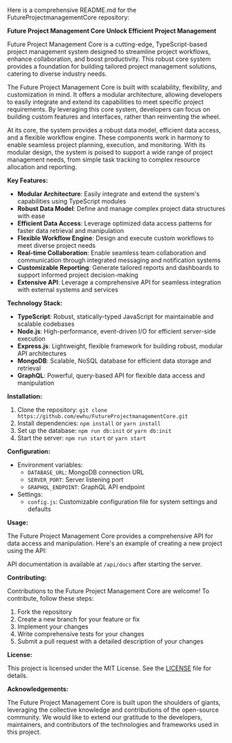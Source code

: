Here is a comprehensive README.md for the FutureProjectmanagementCore repository:

**Future Project Management Core**
**Unlock Efficient Project Management**

Future Project Management Core is a cutting-edge, TypeScript-based project management system designed to streamline project workflows, enhance collaboration, and boost productivity. This robust core system provides a foundation for building tailored project management solutions, catering to diverse industry needs.

The Future Project Management Core is built with scalability, flexibility, and customization in mind. It offers a modular architecture, allowing developers to easily integrate and extend its capabilities to meet specific project requirements. By leveraging this core system, developers can focus on building custom features and interfaces, rather than reinventing the wheel.

At its core, the system provides a robust data model, efficient data access, and a flexible workflow engine. These components work in harmony to enable seamless project planning, execution, and monitoring. With its modular design, the system is poised to support a wide range of project management needs, from simple task tracking to complex resource allocation and reporting.

**Key Features:**

* **Modular Architecture**: Easily integrate and extend the system's capabilities using TypeScript modules
* **Robust Data Model**: Define and manage complex project data structures with ease
* **Efficient Data Access**: Leverage optimized data access patterns for faster data retrieval and manipulation
* **Flexible Workflow Engine**: Design and execute custom workflows to meet diverse project needs
* **Real-time Collaboration**: Enable seamless team collaboration and communication through integrated messaging and notification systems
* **Customizable Reporting**: Generate tailored reports and dashboards to support informed project decision-making
* **Extensive API**: Leverage a comprehensive API for seamless integration with external systems and services

**Technology Stack:**

* **TypeScript**: Robust, statically-typed JavaScript for maintainable and scalable codebases
* **Node.js**: High-performance, event-driven I/O for efficient server-side execution
* **Express.js**: Lightweight, flexible framework for building robust, modular API architectures
* **MongoDB**: Scalable, NoSQL database for efficient data storage and retrieval
* **GraphQL**: Powerful, query-based API for flexible data access and manipulation

**Installation:**

1. Clone the repository: `git clone https://github.com/ewhu/FutureProjectmanagementCore.git`
2. Install dependencies: `npm install` or `yarn install`
3. Set up the database: `npm run db:init` or `yarn db:init`
4. Start the server: `npm run start` or `yarn start`

**Configuration:**

* Environment variables:
	+ `DATABASE_URL`: MongoDB connection URL
	+ `SERVER_PORT`: Server listening port
	+ `GRAPHQL_ENDPOINT`: GraphQL API endpoint
* Settings:
	+ `config.js`: Customizable configuration file for system settings and defaults

**Usage:**

The Future Project Management Core provides a comprehensive API for data access and manipulation. Here's an example of creating a new project using the API:



API documentation is available at `/api/docs` after starting the server.

**Contributing:**

Contributions to the Future Project Management Core are welcome! To contribute, follow these steps:

1. Fork the repository
2. Create a new branch for your feature or fix
3. Implement your changes
4. Write comprehensive tests for your changes
5. Submit a pull request with a detailed description of your changes

**License:**

This project is licensed under the MIT License. See the [LICENSE](https://github.com/ewhu/FutureProjectmanagementCore/blob/main/LICENSE) file for details.

**Acknowledgements:**

The Future Project Management Core is built upon the shoulders of giants, leveraging the collective knowledge and contributions of the open-source community. We would like to extend our gratitude to the developers, maintainers, and contributors of the technologies and frameworks used in this project.